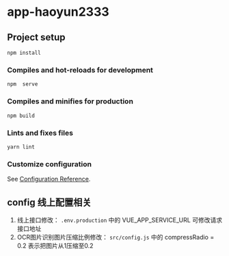 # app-haoyun2333

## Project setup
```
npm install
```

### Compiles and hot-reloads for development
```
npm  serve
```

### Compiles and minifies for production
```
npm build
```

### Lints and fixes files
```
yarn lint
```

### Customize configuration
See [Configuration Reference](https://cli.vuejs.org/config/).

## config 线上配置相关

1. 线上接口修改： `.env.production` 中的 VUE_APP_SERVICE_URL 可修改请求接口地址
2. OCR图片识别图片压缩比例修改： `src/config.js` 中的 compressRadio = 0.2 表示把图片从1压缩至0.2
